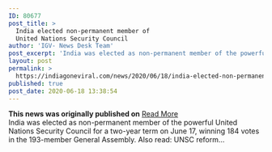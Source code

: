 ```yaml
---
ID: 80677
post_title: >
  India elected non-permanent member of
  United Nations Security Council
author: 'IGV- News Desk Team'
post_excerpt: 'India was elected as non-permanent member of the powerful United Nations Security Council for a two-year term on June 17, winning 184 votes in the 193-member General Assembly. Also read: UNSC reform…'
layout: post
permalink: >
  https://indiagoneviral.com/news/2020/06/18/india-elected-non-permanent-member-of-united-nations-security-council/80677/india-gone-viral/
published: true
post_date: 2020-06-18 13:38:54
---
```

<b>This news was originally published on</b> <a href="https://www.thehindu.com/news/national/india-elected-non-permanent-member-of-united-nations-security-council/article31856470.ece" class="button purchase" rel="nofollow noopener noreferrer" target="_blank">Read More</a> <br/>India was elected as non-permanent member of the powerful United Nations Security Council for a two-year term on June 17, winning 184 votes in the 193-member General Assembly.
Also read: UNSC reform…
